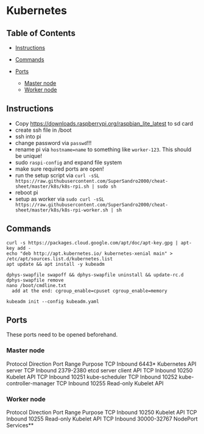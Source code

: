# Kubernetes

## Table of Contents

- [Instructions](#instructions)
- [Commands](#commands)
- [Ports](#ports)

  - [Master node](#master-node)
  - [Worker node](#worker-node)

## Instructions

- Copy <https://downloads.raspberrypi.org/raspbian_lite_latest> to sd card
- create ssh file in /boot
- ssh into pi
- change password via `passwd`!!!
- rename pi via `hostname=name` to something like `worker-123`. This should be unique!
- sudo `raspi-config` and expand file system
- make sure required ports are open!
- run the setup script via `curl -sSL https://raw.githubusercontent.com/SuperSandro2000/cheat-sheet/master/k8s/k8s-rpi.sh | sudo sh`
- reboot pi
- setup as worker via `sudo curl -sSL https://raw.githubusercontent.com/SuperSandro2000/cheat-sheet/master/k8s/k8s-rpi-worker.sh | sh`

## Commands

```
curl -s https://packages.cloud.google.com/apt/doc/apt-key.gpg | apt-key add -
echo "deb http://apt.kubernetes.io/ kubernetes-xenial main" > /etc/apt/sources.list.d/kubernetes.list
apt update && apt install -y kubeadm

dphys-swapfile swapoff && dphys-swapfile uninstall && update-rc.d dphys-swapfile remove
nano /boot/cmdline.txt
  add at the end: cgroup_enable=cpuset cgroup_enable=memory

kubeadm init --config kubeadm.yaml
```

## Ports

These ports need to be opened beforehand.

### Master node

Protocol Direction Port Range Purpose TCP Inbound 6443* Kubernetes API server TCP Inbound 2379-2380 etcd server client API TCP Inbound 10250 Kubelet API TCP Inbound 10251 kube-scheduler TCP Inbound 10252 kube-controller-manager TCP Inbound 10255 Read-only Kubelet API

### Worker node

Protocol Direction Port Range Purpose TCP Inbound 10250 Kubelet API TCP Inbound 10255 Read-only Kubelet API TCP Inbound 30000-32767 NodePort Services**
